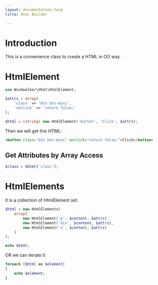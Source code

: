 ```yaml
---
layout: documentation.twig
title: Html Builder

---
```


# Introduction

This is a convenience class to create a HTML in OO way.

# HtmlElement

``` php
use Windwalker\Html\HtmlElement;

$attrs = array(
    'class' => 'btn btn-mini',
    'onclick' => 'return false;'
);

$html = (string) new HtmlElement('button', 'Click', $attrs);
```

Then we will get this HTML:

``` html
<button class="btn btn-mini" onclick="return false;">Click</button>
```

## Get Attributes by Array Access

``` php
$class = $html['class'];
```

# HtmlElements

It is a collection of HtmlElement set.

``` php
$html = new HtmlElements(
    array(
        new HtmlElement('p', $content, $attrs),
        new HtmlElement('div', $content, $attrs),
        new HtmlElement('a', $content, $attrs)
    )
);

echo $html;
```

OR we can iterate it:

``` php
foreach ($html as $element)
{
    echo $element;
}
```



